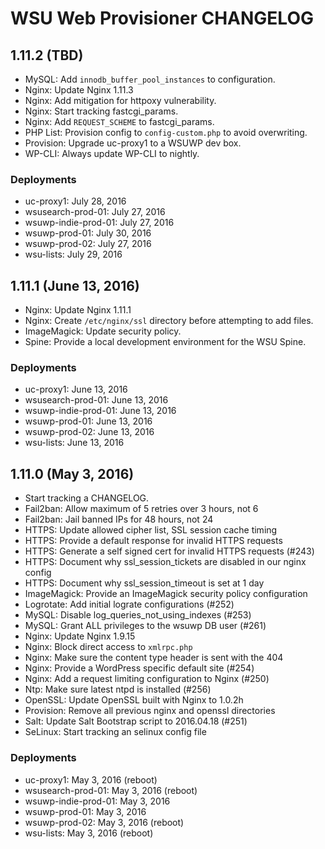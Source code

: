 # WSU Web Provisioner CHANGELOG

## 1.11.2 (TBD)

* MySQL: Add `innodb_buffer_pool_instances` to configuration.
* Nginx: Update Nginx 1.11.3
* Nginx: Add mitigation for httpoxy vulnerability.
* Nginx: Start tracking fastcgi_params.
* Nginx: Add `REQUEST_SCHEME` to fastcgi_params.
* PHP List: Provision config to `config-custom.php` to avoid overwriting.
* Provision: Upgrade uc-proxy1 to a WSUWP dev box.
* WP-CLI: Always update WP-CLI to nightly.

### Deployments

* uc-proxy1: July 28, 2016
* wsusearch-prod-01: July 27, 2016
* wsuwp-indie-prod-01: July 27, 2016
* wsuwp-prod-01: July 30, 2016
* wsuwp-prod-02: July 27, 2016
* wsu-lists: July 29, 2016

## 1.11.1 (June 13, 2016)

* Nginx: Update Nginx 1.11.1
* Nginx: Create `/etc/nginx/ssl` directory before attempting to add files.
* ImageMagick: Update security policy.
* Spine: Provide a local development environment for the WSU Spine.

### Deployments

* uc-proxy1: June 13, 2016
* wsusearch-prod-01: June 13, 2016
* wsuwp-indie-prod-01: June 13, 2016
* wsuwp-prod-01: June 13, 2016
* wsuwp-prod-02: June 13, 2016
* wsu-lists: June 13, 2016

## 1.11.0 (May 3, 2016)

* Start tracking a CHANGELOG.
* Fail2ban: Allow maximum of 5 retries over 3 hours, not 6
* Fail2ban: Jail banned IPs for 48 hours, not 24
* HTTPS: Update allowed cipher list, SSL session cache timing
* HTTPS: Provide a default response for invalid HTTPS requests
* HTTPS: Generate a self signed cert for invalid HTTPS requests (#243)
* HTTPS: Document why ssl_session_tickets are disabled in our nginx config
* HTTPS: Document why ssl_session_timeout is set at 1 day
* ImageMagick: Provide an ImageMagick security policy configuration
* Logrotate: Add initial lograte configurations (#252)
* MySQL: Disable log_queries_not_using_indexes (#253)
* MySQL: Grant ALL privileges to the wsuwp DB user (#261)
* Nginx: Update Nginx 1.9.15
* Nginx: Block direct access to `xmlrpc.php`
* Nginx: Make sure the content type header is sent with the 404
* Nginx: Provide a WordPress specific default site (#254)
* Nginx: Add a request limiting configuration to Nginx (#250)
* Ntp: Make sure latest ntpd is installed (#256)
* OpenSSL: Update OpenSSL built with Nginx to 1.0.2h
* Provision: Remove all previous nginx and openssl directories
* Salt: Update Salt Bootstrap script to 2016.04.18 (#251)
* SeLinux: Start tracking an selinux config file

### Deployments

* uc-proxy1: May 3, 2016 (reboot)
* wsusearch-prod-01: May 3, 2016 (reboot)
* wsuwp-indie-prod-01: May 3, 2016
* wsuwp-prod-01: May 3, 2016
* wsuwp-prod-02: May 3, 2016 (reboot)
* wsu-lists: May 3, 2016 (reboot)
